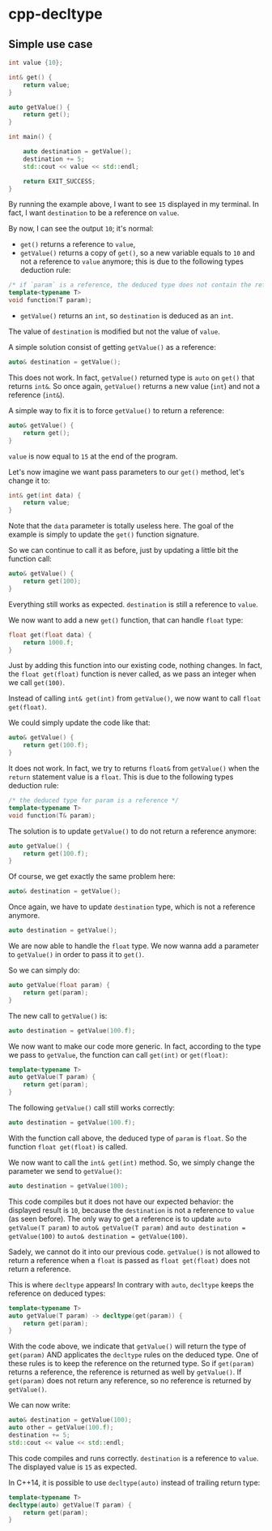 # cpp-decltype

## Simple use case

```cpp
int value {10};

int& get() {
    return value;
}

auto getValue() {
    return get();
}

int main() {

    auto destination = getValue();
    destination += 5;
    std::cout << value << std::endl;

    return EXIT_SUCCESS;
}
```

By running the example above, I want to see `15` displayed in my terminal.
In fact, I want `destination` to be a reference on `value`.

By now, I can see the output `10`; it's normal:
 * `get()` returns a reference to `value`,
 * `getValue()` returns a copy of `get()`, so a new variable equals to `10` and not a reference to `value` anymore; this is due to the following types deduction rule:

```cpp
/* if `param` is a reference, the deduced type does not contain the reference anymore */
template<typename T>
void function(T param);
```

 * `getValue()` returns an `int`, so `destination` is deduced as an `int`.

The value of `destination` is modified but not the value of `value`.

A simple solution consist of getting `getValue()` as a reference:

```cpp
auto& destination = getValue();
```

This does not work. In fact, `getValue()` returned type is `auto` on `get()` that returns `int&`. So once again, `getValue()` returns a new value (`int`) and not a reference (`int&`).

A simple way to fix it is to force `getValue()` to return a reference:

```cpp
auto& getValue() {
    return get();
}
```

`value` is now equal to `15` at the end of the program.

Let's now imagine we want pass parameters to our `get()` method, let's change it to:

```cpp
int& get(int data) {
    return value;
}
```

Note that the `data` parameter is totally useless here. The goal of the example
is simply to update the `get()` function signature.

So we can continue to call it as before, just by updating a little bit the function call:

```cpp
auto& getValue() {
    return get(100);
}
```

Everything still works as expected. `destination` is still a reference to `value`.

We now want to add a new `get()` function, that can handle `float` type:

```cpp
float get(float data) {
    return 1000.f;
}
```

Just by adding this function into our existing code, nothing changes.
In fact, the `float get(float)` function is never called,
as we pass an integer when we call `get(100)`.

Instead of calling `int& get(int)` from `getValue()`, we now want to call `float get(float)`.

We could simply update the code like that:

```cpp
auto& getValue() {
    return get(100.f);
}
```

It does not work. In fact, we try to returns `float&` from `getValue()`
when the `return` statement value is a `float`.
This is due to the following types deduction rule:

```cpp
/* the deduced type for param is a reference */
template<typename T>
void function(T& param);
```

The solution is to update `getValue()` to do not return a reference anymore:

```cpp
auto getValue() {
    return get(100.f);
}
```

Of course, we get exactly the same problem here:

```cpp
auto& destination = getValue();
```

Once again, we have to update `destination` type, which is not a reference anymore.

```cpp
auto destination = getValue();
```

We are now able to handle the `float` type. We now wanna add a parameter
to `getValue()` in order to pass it to `get()`.

So we can simply do:

```cpp
auto getValue(float param) {
    return get(param);
}
```

The new call to `getValue()` is:

```cpp
auto destination = getValue(100.f);
```

We now want to make our code more generic. In fact, according to the type
we pass to `getValue`, the function can call `get(int)` or `get(float)`:

```cpp
template<typename T>
auto getValue(T param) {
    return get(param);
}
```

The following `getValue()` call still works correctly:

```cpp
auto destination = getValue(100.f);
```

With the function call above, the deduced type of `param` is `float`.
So the function `float get(float)` is called.

We now want to call the `int& get(int)` method. So, we simply change the parameter
we send to `getValue()`:

```cpp
auto destination = getValue(100);
```

This code compiles but it does not have our expected behavior: the displayed
result is `10`, because the `destination` is not a reference to `value` (as seen before).
The only way to get a reference is to update `auto getValue(T param)` to `auto& getValue(T param)`
and `auto destination = getValue(100)` to `auto& destination = getValue(100)`.

Sadely, we cannot do it into our previous code. `getValue()` is not allowed to return
a reference when a `float` is passed as `float get(float)` does not return a reference.

This is where `decltype` appears! In contrary with `auto`, `decltype` keeps the reference
on deduced types:

```cpp
template<typename T>
auto getValue(T param) -> decltype(get(param)) {
    return get(param);
}
```

With the code above, we indicate that `getValue()` will return the type of `get(param)`
AND applicates the `decltype` rules on the deduced type. One of these rules is to keep
the reference on the returned type. So if `get(param)` returns a reference,
the reference is returned as well by `getValue()`. If `get(param)` does not return
any reference, so no reference is returned by `getValue()`.

We can now write:

```cpp
auto& destination = getValue(100);
auto other = getValue(100.f);
destination += 5;
std::cout << value << std::endl;
```

This code compiles and runs correctly. `destination` is a reference to `value`.
The displayed value is `15` as expected.

In C++14, it is possible to use `decltype(auto)` instead of trailing return type:

```cpp
template<typename T>
decltype(auto) getValue(T param) {
    return get(param);
}
```
